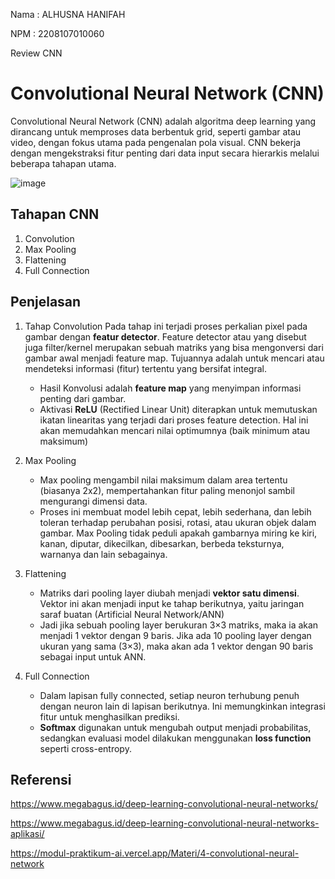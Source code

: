 Nama : ALHUSNA HANIFAH

NPM : 2208107010060

Review CNN

# Convolutional Neural Network (CNN)

Convolutional Neural Network (CNN) adalah algoritma deep learning yang dirancang untuk memproses data berbentuk grid, seperti gambar atau video, dengan fokus utama pada pengenalan pola visual. CNN bekerja dengan mengekstraksi fitur penting dari data input secara hierarkis melalui beberapa tahapan utama.

![image](https://github.com/user-attachments/assets/df68a9fb-10d5-43ef-b784-0f121f91d929)

## Tahapan CNN
1. Convolution
2. Max Pooling
3. Flattening
4. Full Connection

## Penjelasan
1. Tahap Convolution
   Pada tahap ini terjadi proses perkalian pixel pada gambar dengan **featur detector**. Feature detector atau yang disebut juga filter/kernel merupakan sebuah matriks yang bisa mengonversi dari gambar awal menjadi feature map. Tujuannya adalah untuk mencari atau mendeteksi informasi (fitur) tertentu yang bersifat integral. 
   - Hasil Konvolusi adalah **feature map** yang menyimpan informasi penting dari gambar.
   - Aktivasi **ReLU** (Rectified  Linear Unit) diterapkan untuk memutuskan ikatan linearitas yang terjadi dari proses feature detection. Hal ini akan memudahkan mencari nilai optimumnya (baik minimum atau maksimum)

2. Max Pooling
   - Max pooling mengambil nilai maksimum dalam area tertentu (biasanya 2x2), mempertahankan fitur paling menonjol sambil mengurangi dimensi data.
   - Proses ini membuat model lebih cepat, lebih sederhana, dan lebih toleran terhadap perubahan posisi, rotasi, atau ukuran objek dalam gambar. Max Pooling tidak peduli apakah gambarnya miring ke kiri, kanan, diputar, dikecilkan, dibesarkan, berbeda teksturnya, warnanya dan lain sebagainya.
     
3. Flattening
   - Matriks dari pooling layer diubah menjadi **vektor satu dimensi**. Vektor ini akan menjadi input ke tahap berikutnya, yaitu jaringan saraf buatan (Artificial Neural Network/ANN)
   - Jadi jika sebuah pooling layer berukuran 3×3 matriks, maka ia akan menjadi 1 vektor dengan 9 baris. Jika ada 10 pooling layer dengan ukuran yang sama (3×3), maka akan ada 1 vektor dengan 90 baris sebagai input untuk ANN.
     
4. Full Connection
   - Dalam lapisan fully connected, setiap neuron terhubung penuh dengan neuron lain di lapisan berikutnya. Ini memungkinkan integrasi fitur untuk menghasilkan prediksi.
   - **Softmax** digunakan untuk mengubah output menjadi probabilitas, sedangkan evaluasi model dilakukan menggunakan **loss function** seperti cross-entropy.

     
## Referensi 
https://www.megabagus.id/deep-learning-convolutional-neural-networks/

https://www.megabagus.id/deep-learning-convolutional-neural-networks-aplikasi/

https://modul-praktikum-ai.vercel.app/Materi/4-convolutional-neural-network
